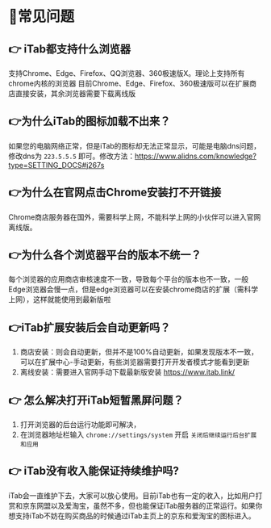 # 🤔常见问题 [​](#🤔常见问题)

## 👉 iTab都支持什么浏览器 [​](#itab都支持什么浏览器)

支持Chrome、Edge、Firefox、QQ浏览器、360极速版X。理论上支持所有chrome内核的浏览器 目前Chrome、Edge、Firefox、360极速版可以在扩展商店直接安装，其余浏览器需要下载离线版

## 👉为什么iTab的图标加载不出来？ [​](#为什么itab的图标加载不出来)

如果您的电脑网络正常，但是iTab的图标却无法正常显示，可能是电脑dns问题，修改dns为 `223.5.5.5` 即可。修改方法：<https://www.alidns.com/knowledge?type=SETTING_DOCS#j267s>

## 👉为什么在官网点击Chrome安装打不开链接 [​](#为什么在官网点击chrome安装打不开链接)

Chrome商店服务器在国外，需要科学上网，不能科学上网的小伙伴可以进入官网离线版。

## 👉为什么各个浏览器平台的版本不统一？ [​](#为什么各个浏览器平台的版本不统一)

每个浏览器的应用商店审核速度不一致，导致每个平台的版本也不一致，一般Edge浏览器会慢一点，但是edge浏览器可以在安装chrome商店的扩展（需科学上网），这样就能使用到最新版啦

## 👉iTab扩展安装后会自动更新吗？ [​](#itab扩展安装后会自动更新吗)

1.  商店安装：则会自动更新，但并不是100\%自动更新，如果发现版本不一致，可以在扩展中心-手动更新，有些浏览器需要打开开发者模式才能看到更新
2.  离线安装：需要进入官网手动下载最新版安装 <https://www.itab.link/>

## 👉 怎么解决打开iTab短暂黑屏问题？ [​](#怎么解决打开itab短暂黑屏问题)

1.  打开浏览器的后台运行功能即可解决，
2.  在浏览器地址栏输入 `chrome://settings/system` 开启 `关闭后继续运行后台扩展和应用`

## 👉 iTab没有收入能保证持续维护吗\? [​](#itab没有收入能保证持续维护吗)

iTab会一直维护下去，大家可以放心使用。目前iTab也有一定的收入，比如用户打赏和京东网盟以及爱淘宝，虽然不多，但也能保证iTab服务器的正常运行。如果你想支持iTab不妨在购买商品的时候通过iTab主页上的京东和爱淘宝的图标进入。

<!---->